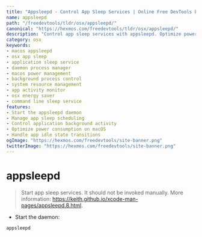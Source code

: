 ```yaml
---
title: "Appsleepd - Control App Sleep Services | Online Free DevTools by Hexmos"
name: appsleepd
path: "/freedevtools/tldr/osx/appsleepd/"
canonical: "https://hexmos.com/freedevtools/tldr/osx/appsleepd/"
description: "Control app sleep services with appsleepd. Optimize power consumption and manage application activity using this daemon command on macOS. Free online tool, no registration required."
category: osx
keywords:
- macos appsleepd
- osx app sleep
- application sleep service
- daemon process manager
- macos power management
- background process control
- system resource management
- app activity monitor
- osx energy saver
- command line sleep service
features:
- Start the appsleepd daemon
- Manage app sleep scheduling
- Control application background activity
- Optimize power consumption on macOS
- Handle app idle state transitions
ogImage: "https://hexmos.com/freedevtools/site-banner.png"
twitterImage: "https://hexmos.com/freedevtools/site-banner.png"
---
```


# appsleepd

> Start app sleep services.
> It should not be invoked manually.
> More information: <https://keith.github.io/xcode-man-pages/appsleepd.8.html>.

- Start the daemon:

`appsleepd`
